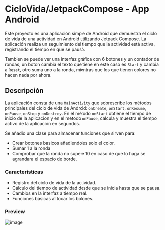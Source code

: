 # CicloVida/JetpackCompose - App Android

Este proyecto es una aplicación simple de Android que demuestra el ciclo de vida de una actividad en Android utilizando Jetpack Compose. La aplicación realiza un seguimiento del tiempo que la actividad está activa, registrando el tiempo en que se pausó.

Tambien se puede ver una interfaz gráfica con 6 botones y un contador de rondas, un boton cambia el texto que tiene en este caso es `Start` y cambia a `Reset`, otro suma uno a la ronda, mientras que los que tienen colores no hacen nada por ahora.

## Descripción

La aplicación consta de una `MainActivity` que sobrescribe los métodos principales del ciclo de vida de Android: `onCreate`, `onStart`, `onResume`, `onPause`, `onStop` y `onDestroy`. En el método `onStart` obtiene el tiempo de inicio de la aplicacion y en el metodo `onPause`, calcula y muestra el tiempo activo de la aplicación en segundos.

Se añadio una clase para almacenar funciones que sirven para:

- Crear botones basicos añadiendoles solo el color.
- Sumar 1 a la ronda
- Comprobar que la ronda no supere 10 en caso de que lo haga se agrandara el espacio de borde.

### Características
- Registro del ciclo de vida de la actividad.
- Cálculo del tiempo de actividad desde que se inicia hasta que se pausa.
- Cambios en la interfaz a tiempo real.
- Funciones básicas al tocar los botones.

### Preview

![image](https://github.com/user-attachments/assets/7bbd6d89-a837-46a4-958c-bb7d600b270f)
